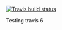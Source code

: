 <!-- badges: start -->
  [![Travis build status](https://travis-ci.com/szutsattila/mastering-r-hw1.svg?branch=unittest)](https://travis-ci.com/szutsattila/mastering-r-hw1)
  <!-- badges: end -->
  
Testing travis 6